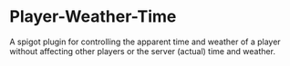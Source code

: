 # Player-Weather-Time
A spigot plugin for controlling the apparent time and weather of a player without affecting other players or the server (actual) time and weather.
